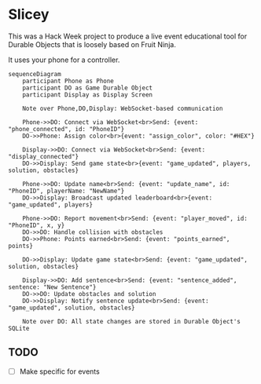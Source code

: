 # Slicey

This was a Hack Week project to produce a live event educational tool for Durable Objects that is loosely based on Fruit Ninja.

It uses your phone for a controller.

```mermaid
sequenceDiagram
    participant Phone as Phone
    participant DO as Game Durable Object
    participant Display as Display Screen

    Note over Phone,DO,Display: WebSocket-based communication

    Phone->>DO: Connect via WebSocket<br>Send: {event: "phone_connected", id: "PhoneID"}
    DO->>Phone: Assign color<br>{event: "assign_color", color: "#HEX"}

    Display->>DO: Connect via WebSocket<br>Send: {event: "display_connected"}
    DO->>Display: Send game state<br>{event: "game_updated", players, solution, obstacles}

    Phone->>DO: Update name<br>Send: {event: "update_name", id: "PhoneID", playerName: "NewName"}
    DO->>Display: Broadcast updated leaderboard<br>{event: "game_updated", players}

    Phone->>DO: Report movement<br>Send: {event: "player_moved", id: "PhoneID", x, y}
    DO->>DO: Handle collision with obstacles
    DO->>Phone: Points earned<br>Send: {event: "points_earned", points}

    DO->>Display: Update game state<br>Send: {event: "game_updated", solution, obstacles}

    Display->>DO: Add sentence<br>Send: {event: "sentence_added", sentence: "New Sentence"}
    DO->>DO: Update obstacles and solution
    DO->>Display: Notify sentence update<br>Send: {event: "game_updated", solution, obstacles}

    Note over DO: All state changes are stored in Durable Object's SQLite
```

## TODO

- [ ] Make specific for events

